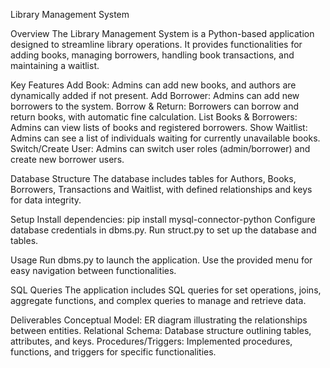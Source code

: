 Library Management System

Overview
The Library Management System is a Python-based application designed to streamline library operations. It provides functionalities for adding books, managing borrowers, handling book transactions, and maintaining a waitlist.

Key Features
Add Book: Admins can add new books, and authors are dynamically added if not present.
Add Borrower: Admins can add new borrowers to the system.
Borrow & Return: Borrowers can borrow and return books, with automatic fine calculation.
List Books & Borrowers: Admins can view lists of books and registered borrowers.
Show Waitlist: Admins can see a list of individuals waiting for currently unavailable books.
Switch/Create User: Admins can switch user roles (admin/borrower) and create new borrower users.

Database Structure
The database includes tables for Authors, Books, Borrowers, Transactions and Waitlist, with defined relationships and keys for data integrity.

Setup
Install dependencies: pip install mysql-connector-python
Configure database credentials in dbms.py.
Run struct.py to set up the database and tables.

Usage
Run dbms.py to launch the application. Use the provided menu for easy navigation between functionalities.

SQL Queries
The application includes SQL queries for set operations, joins, aggregate functions, and complex queries to manage and retrieve data.

Deliverables
Conceptual Model: ER diagram illustrating the relationships between entities.
Relational Schema: Database structure outlining tables, attributes, and keys.
Procedures/Triggers: Implemented procedures, functions, and triggers for specific functionalities.
